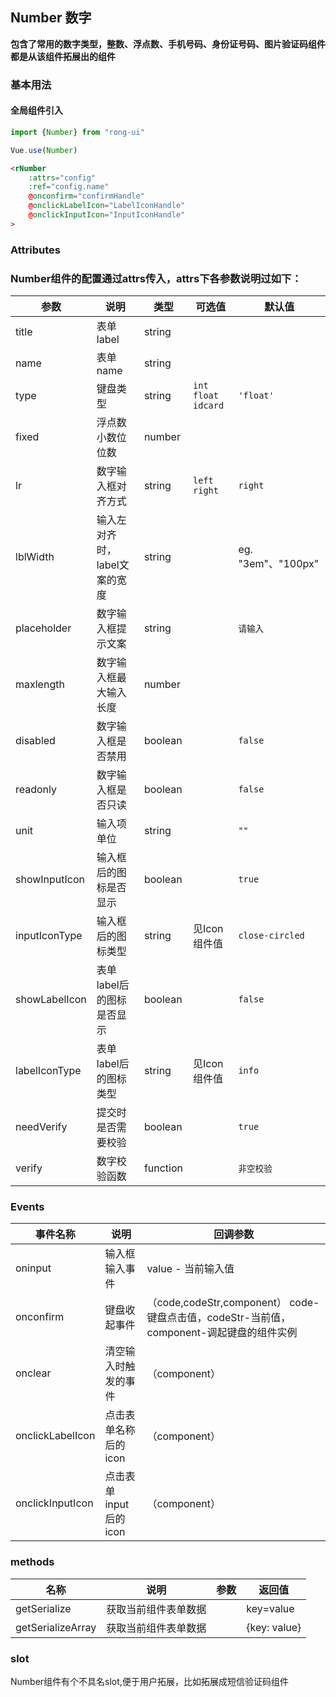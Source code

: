 ## Number 数字

**包含了常用的数字类型，整数、浮点数、手机号码、身份证号码、图片验证码组件都是从该组件拓展出的组件**

### 基本用法

#### 全局组件引入


```js
import {Number} from "rong-ui"

Vue.use(Number)
```
```html
<rNumber 
    :attrs="config" 
    :ref="config.name" 
    @onconfirm="confirmHandle" 
    @onclickLabelIcon="LabelIconHandle" 
    @onclickInputIcon="InputIconHandle"
>
```

### Attributes

### Number组件的配置通过attrs传入，attrs下各参数说明过如下：

| 参数      | 说明    | 类型      | 可选值       | 默认值   |
|---------- |-------- |---------- |-------------  |-------- |
| title | 表单label | string |  |  |
| name  | 表单name    | string   |  |  |
| type  | 键盘类型    | string   | `int` `float` `idcard` | `'float'` |
| fixed  | 浮点数小数位位数    | number   |  |  |
| lr  | 数字输入框对齐方式    | string   | `left` `right` | `right` |
| lblWidth | 输入左对齐时，label文案的宽度 | string | | eg. "3em"、"100px"|
| placeholder  | 数字输入框提示文案    | string   | | `请输入` |
| maxlength  | 数字输入框最大输入长度    | number   |  |  |
| disabled  | 数字输入框是否禁用   | boolean   |  | `false` |
| readonly  | 数字输入框是否只读    | boolean   |  | `false` |
| unit  | 输入项单位    | string   |  | `""` |
| showInputIcon  | 输入框后的图标是否显示    | boolean   |  | `true` |
| inputIconType  | 输入框后的图标类型    | string   | 见Icon组件值 | `close-circled` |
| showLabelIcon  | 表单label后的图标是否显示    | boolean   |  | `false` |
| labelIconType  | 表单label后的图标类型    | string   | 见Icon组件值 | `info` |
| needVerify  | 提交时是否需要校验   | boolean   |  | `true` |
| verify  | 数字校验函数   | function   |  | `非空校验` |


### Events

| 事件名称      | 说明    | 回调参数      |
|---------- |-------- |---------- |
| oninput | 输入框输入事件 | value - 当前输入值 |
| onconfirm  | 键盘收起事件    | （code,codeStr,component） code-键盘点击值，codeStr-当前值，component-调起键盘的组件实例 |
| onclear | 清空输入时触发的事件 |  （component）  |
| onclickLabelIcon | 点击表单名称后的icon | （component）|
| onclickInputIcon | 点击表单input后的icon | （component）|

### methods
| 名称      | 说明    | 参数      | 返回值 |
|---------- |-------- |---------- |---------- |
| getSerialize | 获取当前组件表单数据 | | key=value |
| getSerializeArray | 获取当前组件表单数据 | | {key: value} |

### slot

Number组件有个不具名slot,便于用户拓展，比如拓展成短信验证码组件

